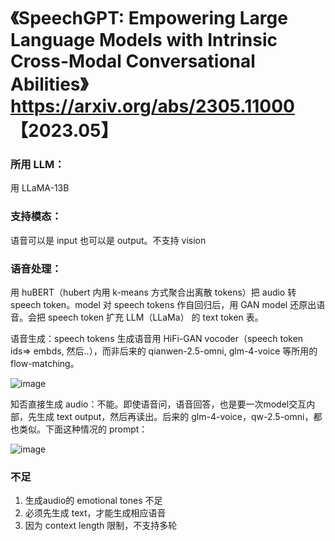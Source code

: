 # 《SpeechGPT: Empowering Large Language Models with Intrinsic Cross-Modal Conversational Abilities》 https://arxiv.org/abs/2305.11000 【2023.05】

### 所用 LLM：
用 LLaMA-13B

### 支持模态：
语音可以是 input 也可以是 output。不支持 vision

### 语音处理：
用 huBERT（hubert 内用 k-means 方式聚合出离散 tokens）把 audio 转 speech token。model 对 speech tokens 作自回归后，用 GAN model 还原出语音。会把 speech token 扩充 LLM（LLaMa） 的 text token 表。

语音生成：speech tokens 生成语音用 HiFi-GAN vocoder（speech token ids=> embds, 然后..），而非后来的 qianwen-2.5-omni, glm-4-voice 等所用的 flow-matching。

![image](https://github.com/user-attachments/assets/94af0198-5bbb-4147-8b50-a4e45307cf4c)

知否直接生成 audio：不能。即使语音问，语音回答，也是要一次model交互内部，先生成 text output，然后再读出。后来的 glm-4-voice，qw-2.5-omni，都也类似。下面这种情况的 prompt：

![image](https://github.com/user-attachments/assets/c9ba0a3b-078a-4050-9576-33ed070ca743)

### 不足
1. 生成audio的 emotional tones 不足
2. 必须先生成 text，才能生成相应语音
3. 因为 context length 限制，不支持多轮
